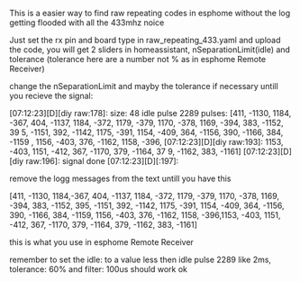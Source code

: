 This is a easier way to find raw repeating codes in esphome without the log getting flooded with all the 433mhz noice

Just set the rx pin and board type in raw_repeating_433.yaml and upload the code, you will get 2 sliders in homeassistant, nSeparationLimit(idle) and tolerance (tolerance here are a number not % as in esphome Remote Receiver)

change the nSeparationLimit and mayby the tolerance if necessary untill you recieve the signal:



[07:12:23][D][diy raw:178]: size: 48 idle pulse 2289 pulses: [411, -1130, 1184,
-367, 404, -1137, 1184, -372, 1179, -379, 1170, -378, 1169, -394, 383, -1152, 39
5, -1151, 392, -1142, 1175, -391, 1154, -409, 364, -1156, 390, -1166, 384, -1159
, 1156, -403, 376, -1162, 1158, -396,
[07:12:23][D][diy raw:193]:   1153, -403, 1151, -412, 367, -1170, 379, -1164, 37
9, -1162, 383, -1161]
[07:12:23][D][diy raw:196]: signal done
[07:12:23][D][:197]:



remove the logg messages from the text untill you have this

[411, -1130, 1184,-367, 404, -1137, 1184, -372, 1179, -379, 1170, -378, 1169, -394, 383, -1152, 395, -1151, 392, -1142, 1175, -391, 1154, -409, 364, -1156, 390, -1166, 384, -1159, 1156, -403, 376, -1162, 1158, -396,1153, -403, 1151, -412, 367, -1170, 379, -1164, 379, -1162, 383, -1161]


this is what you use in esphome Remote Receiver

remember to set the idle: to a value less then idle pulse 2289 like 2ms, tolerance: 60% and filter: 100us should work ok


 
